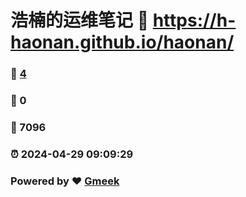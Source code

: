 # 浩楠的运维笔记 :link: https://h-haonan.github.io/haonan/ 
### :page_facing_up: [4](https://h-haonan.github.io/haonan//tag.html) 
### :speech_balloon: 0 
### :hibiscus: 7096 
### :alarm_clock: 2024-04-29 09:09:29 
### Powered by :heart: [Gmeek](https://github.com/Meekdai/Gmeek)
